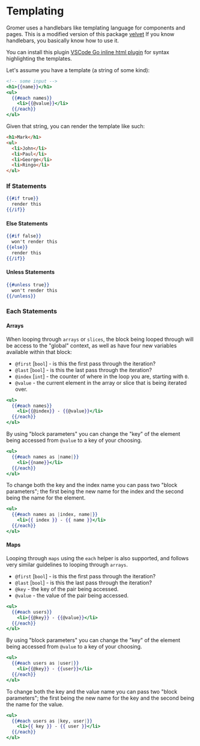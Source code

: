 # Templating

Gromer uses a handlebars like templating language for components and pages. This is a modified version of this package [velvet](https://github.com/gobuffalo/velvet)
If you know handlebars, you basically know how to use it.

You can install this plugin [VSCode Go inline html plugin](https://marketplace.visualstudio.com/items?itemName=pyros2097.vscode-go-inline-html) for syntax highlighting the templates.

Let's assume you have a template (a string of some kind):

```handlebars
<!-- some input -->
<h1>{{name}}</h1>
<ul>
  {{#each names}}
    <li>{{@value}}</li>
  {{/each}}
</ul>
```

Given that string, you can render the template like such:

```html
<h1>Mark</h1>
<ul>
  <li>John</li>
  <li>Paul</li>
  <li>George</li>
  <li>Ringo</li>
</ul>
```

### If Statements

```handlebars
{{#if true}}
  render this
{{/if}}
```

#### Else Statements

```handlebars
{{#if false}}
  won't render this
{{else}}
  render this
{{/if}}
```

#### Unless Statements

```handlebars
{{#unless true}}
  won't render this
{{/unless}}
```

### Each Statements

#### Arrays

When looping through `arrays` or `slices`, the block being looped through will be access to the "global" context, as well as have four new variables available within that block:

- `@first` [`bool`] - is this the first pass through the iteration?
- `@last` [`bool`] - is this the last pass through the iteration?
- `@index` [`int`] - the counter of where in the loop you are, starting with `0`.
- `@value` - the current element in the array or slice that is being iterated over.

```handlebars
<ul>
  {{#each names}}
    <li>{{@index}} - {{@value}}</li>
  {{/each}}
</ul>
```

By using "block parameters" you can change the "key" of the element being accessed from `@value` to a key of your choosing.

```handlebars
<ul>
  {{#each names as |name|}}
    <li>{{name}}</li>
  {{/each}}
</ul>
```

To change both the key and the index name you can pass two "block parameters"; the first being the new name for the index and the second being the name for the element.

```handlebars
<ul>
  {{#each names as |index, name|}}
    <li>{{ index }} - {{ name }}</li>
  {{/each}}
</ul>
```

#### Maps

Looping through `maps` using the `each` helper is also supported, and follows very similar guidelines to looping through `arrays`.

- `@first` [`bool`] - is this the first pass through the iteration?
- `@last` [`bool`] - is this the last pass through the iteration?
- `@key` - the key of the pair being accessed.
- `@value` - the value of the pair being accessed.

```handlebars
<ul>
  {{#each users}}
    <li>{{@key}} - {{@value}}</li>
  {{/each}}
</ul>
```

By using "block parameters" you can change the "key" of the element being accessed from `@value` to a key of your choosing.

```handlebars
<ul>
  {{#each users as |user|}}
    <li>{{@key}} - {{user}}</li>
  {{/each}}
</ul>
```

To change both the key and the value name you can pass two "block parameters"; the first being the new name for the key and the second being the name for the value.

```handlebars
<ul>
  {{#each users as |key, user|}}
    <li>{{ key }} - {{ user }}</li>
  {{/each}}
</ul>
```
